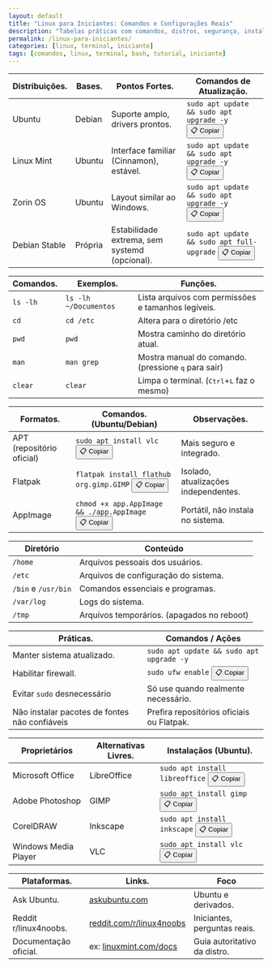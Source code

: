 ```yaml
---
layout: default
title: "Linux para Iniciantes: Comandos e Configurações Reais"
description: "Tabelas práticas com comandos, distros, segurança, instalação de programas e estrutura de arquivos — sem textos genéricos, só o essencial."
permalink: /linux-para-iniciantes/
categories: [linux, terminal, iniciante]
tags: [comandos, linux, terminal, bash, tutorial, iniciante]
---
```



<section>



<table class="evergreen-table">
  <thead>
    <tr>
      <th>Distribuições.</th>
      <th>Bases.</th>
      <th>Pontos Fortes.</th>
      <th>Comandos de Atualização.</th>
    </tr>
  </thead>
  <tbody>
    <tr>
      <td data-label="Distribuição">Ubuntu</td>
      <td data-label="Base">Debian</td>
      <td data-label="Ponto Forte">Suporte amplo, drivers prontos.</td>
      <td data-label="Comando de Atualização">
        <code>sudo apt update && sudo apt upgrade -y</code>
        <button class="copy-btn" data-command="sudo apt update && sudo apt upgrade -y">📋 Copiar</button>
      </td>
    </tr>
    <tr>
      <td data-label="Distribuição">Linux Mint</td>
      <td data-label="Base">Ubuntu</td>
      <td data-label="Ponto Forte">Interface familiar (Cinnamon), estável.</td>
      <td data-label="Comando de Atualização">
        <code>sudo apt update && sudo apt upgrade -y</code>
        <button class="copy-btn" data-command="sudo apt update && sudo apt upgrade -y">📋 Copiar</button>
      </td>
    </tr>
    <tr>
      <td data-label="Distribuição">Zorin OS</td>
      <td data-label="Base">Ubuntu</td>
      <td data-label="Ponto Forte">Layout similar ao Windows.</td>
      <td data-label="Comando de Atualização">
        <code>sudo apt update && sudo apt upgrade -y</code>
        <button class="copy-btn" data-command="sudo apt update && sudo apt upgrade -y">📋 Copiar</button>
      </td>
    </tr>
    <tr>
      <td data-label="Distribuição">Debian Stable</td>
      <td data-label="Base">Própria</td>
      <td data-label="Ponto Forte">Estabilidade extrema, sem systemd (opcional).</td>
      <td data-label="Comando de Atualização">
        <code>sudo apt update && sudo apt full-upgrade</code>
        <button class="copy-btn" data-command="sudo apt update && sudo apt full-upgrade">📋 Copiar</button>
      </td>
    </tr>
  </tbody>
</table>



<table class="evergreen-table">
  <thead>
    <tr>
      <th>Comandos.</th>
      <th>Exemplos.</th>
      <th>Funções.</th>
    </tr>
  </thead>
  <tbody>
    <tr>
      <td data-label="Comando"><code>ls -lh</code></td>
      <td data-label="Exemplo"><code>ls -lh ~/Documentos</code></td>
      <td data-label="Função">Lista arquivos com permissões e tamanhos legíveis.</td>
    </tr>
    <tr>
      <td data-label="Comando"><code>cd</code></td>
      <td data-label="Exemplo"><code>cd /etc</code></td>
      <td data-label="Função">Altera para o diretório /etc</td>
    </tr>
    <tr>
      <td data-label="Comando"><code>pwd</code></td>
      <td data-label="Exemplo"><code>pwd</code></td>
      <td data-label="Função">Mostra caminho do diretório atual.</td>
    </tr>
    <tr>
      <td data-label="Comando"><code>man</code></td>
      <td data-label="Exemplo"><code>man grep</code></td>
      <td data-label="Função">Mostra manual do comando.(pressione <kbd>q</kbd> para sair)</td>
    </tr>
    <tr>
      <td data-label="Comando"><code>clear</code></td>
      <td data-label="Exemplo"><code>clear</code></td>
      <td data-label="Função">Limpa o terminal. (<kbd>Ctrl</kbd>+<kbd>L</kbd> faz o mesmo)</td>
    </tr>
  </tbody>
</table>


<table class="evergreen-table">
  <thead>
    <tr>
      <th>Formatos.</th>
      <th>Comandos. (Ubuntu/Debian)</th>
      <th>Observações.</th>
    </tr>
  </thead>
  <tbody>
    <tr>
      <td data-label="Formato">APT (repositório oficial)</td>
      <td data-label="Comando">
        <code>sudo apt install vlc</code>
        <button class="copy-btn" data-command="sudo apt install vlc">📋 Copiar</button>
      </td>
      <td data-label="Observação">Mais seguro e integrado.</td>
    </tr>
    <tr>
      <td data-label="Formato">Flatpak</td>
      <td data-label="Comando">
        <code>flatpak install flathub org.gimp.GIMP</code>
        <button class="copy-btn" data-command="flatpak install flathub org.gimp.GIMP">📋 Copiar</button>
      </td>
      <td data-label="Observação">Isolado, atualizações independentes.</td>
    </tr>
    <tr>
      <td data-label="Formato">AppImage</td>
      <td data-label="Comando">
        <code>chmod +x app.AppImage && ./app.AppImage</code>
        <button class="copy-btn" data-command="chmod +x app.AppImage && ./app.AppImage">📋 Copiar</button>
      </td>
      <td data-label="Observação">Portátil, não instala no sistema.</td>
    </tr>
  </tbody>
</table>


<table class="evergreen-table">
  <thead>
    <tr>
      <th>Diretório</th>
      <th>Conteúdo</th>
    </tr>
  </thead>
  <tbody>
    <tr>
      <td data-label="Diretório"><code>/home</code></td>
      <td data-label="Conteúdo">Arquivos pessoais dos usuários.</td>
    </tr>
    <tr>
      <td data-label="Diretório"><code>/etc</code></td>
      <td data-label="Conteúdo">Arquivos de configuração do sistema.</td>
    </tr>
    <tr>
      <td data-label="Diretório"><code>/bin</code> e <code>/usr/bin</code></td>
      <td data-label="Conteúdo">Comandos essenciais e programas.</td>
    </tr>
    <tr>
      <td data-label="Diretório"><code>/var/log</code></td>
      <td data-label="Conteúdo">Logs do sistema.</td>
    </tr>
    <tr>
      <td data-label="Diretório"><code>/tmp</code></td>
      <td data-label="Conteúdo">Arquivos temporários. (apagados no reboot)</td>
    </tr>
  </tbody>
</table>



<table class="evergreen-table">
  <thead>
    <tr>
      <th>Práticas.</th>
      <th>Comandos / Ações</th>
    </tr>
  </thead>
  <tbody>
    <tr>
      <td data-label="Prática">Manter sistema atualizado.</td>
      <td data-label="Comando / Ação">
        <code>sudo apt update && sudo apt upgrade -y</code>
      </td>
    </tr>
    <tr>
      <td data-label="Prática">Habilitar firewall.</td>
      <td data-label="Comando / Ação">
        <code>sudo ufw enable</code>
        <button class="copy-btn" data-command="sudo ufw enable">📋 Copiar</button>
      </td>
    </tr>
    <tr>
      <td data-label="Prática">Evitar <code>sudo</code> desnecessário</td>
      <td data-label="Comando / Ação">Só use quando realmente necessário.</td>
    </tr>
    <tr>
      <td data-label="Prática">Não instalar pacotes de fontes não confiáveis</td>
      <td data-label="Comando / Ação">Prefira repositórios oficiais ou Flatpak.</td>
    </tr>
  </tbody>
</table>



<table class="evergreen-table">
  <thead>
    <tr>
      <th>Proprietários</th>
      <th>Alternativas Livres.</th>
      <th>Instalaçãos (Ubuntu).</th>
    </tr>
  </thead>
  <tbody>
    <tr>
      <td data-label="Proprietário">Microsoft Office</td>
      <td data-label="Alternativa Livre">LibreOffice</td>
      <td data-label="Instalação">
        <code>sudo apt install libreoffice</code>
        <button class="copy-btn" data-command="sudo apt install libreoffice">📋 Copiar</button>
      </td>
    </tr>
    <tr>
      <td data-label="Proprietário">Adobe Photoshop</td>
      <td data-label="Alternativa Livre">GIMP</td>
      <td data-label="Instalação">
        <code>sudo apt install gimp</code>
        <button class="copy-btn" data-command="sudo apt install gimp">📋 Copiar</button>
      </td>
    </tr>
    <tr>
      <td data-label="Proprietário">CorelDRAW</td>
      <td data-label="Alternativa Livre">Inkscape</td>
      <td data-label="Instalação">
        <code>sudo apt install inkscape</code>
        <button class="copy-btn" data-command="sudo apt install inkscape">📋 Copiar</button>
      </td>
    </tr>
    <tr>
      <td data-label="Proprietário">Windows Media Player</td>
      <td data-label="Alternativa Livre">VLC</td>
      <td data-label="Instalação">
        <code>sudo apt install vlc</code>
        <button class="copy-btn" data-command="sudo apt install vlc">📋 Copiar</button>
      </td>
    </tr>
  </tbody>
</table>



<table class="evergreen-table">
  <thead>
    <tr>
      <th>Plataformas.</th>
      <th>Links.</th>
      <th>Foco</th>
    </tr>
  </thead>
  <tbody>
    <tr>
      <td data-label="Plataforma">Ask Ubuntu.</td>
      <td data-label="Link"><a href="https://askubuntu.com/" target="_blank" rel="noopener noreferrer">askubuntu.com</a></td>
      <td data-label="Foco">Ubuntu e derivados.</td>
    </tr>
    <tr>
      <td data-label="Plataforma">Reddit r/linux4noobs.</td>
      <td data-label="Link"><a href="https://www.reddit.com/r/linux4noobs/" target="_blank" rel="noopener noreferrer">reddit.com/r/linux4noobs</a></td>
      <td data-label="Foco">Iniciantes, perguntas reais.</td>
    </tr>
    <tr>
      <td data-label="Plataforma">Documentação oficial.</td>
      <td data-label="Link">ex: <a href="https://linuxmint.com/documentation.php" target="_blank" rel="noopener noreferrer">linuxmint.com/docs</a></td>
      <td data-label="Foco">Guia autoritativo da distro.</td>
    </tr>
  </tbody>
</table>


</section>


